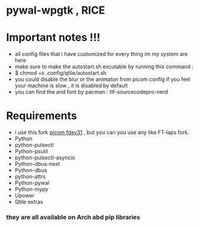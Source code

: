 # pywal-wpgtk , RICE

# Important notes !!!
- all config files that i have customized for every thing im my system are here
- make sure to make the autostart.sh excutable by running this command :
- $ chmod +x .config/qtile/autostart.sh
- you could disable the blur or the animaton from picom config if you feel your machine is slow , it is disabled by default
- you can find the and font by pacman : ttf-sourcecodepro-nerd 
# Requirements
- i use this fork [picom fdev31](https://github.com/fdev31/picom) , but you can you use any like FT-laps fork.
- Python
- python-pulsectl
- Python-psutil
- python-pulsectl-asyncio
- Python-dbus-next
- Python-dbus
- python-attrs
- Python-pywal
- Python-mypy
- Upower
- Qtile extras
<h3>they are all available on Arch abd pip libraries</h3>

